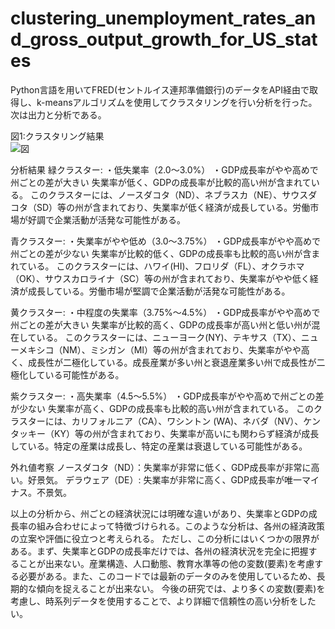 # clustering_unemployment_rates_and_gross_output_growth_for_US_states

Python言語を用いてFRED(セントルイス連邦準備銀行)のデータをAPI経由で取得し、k-meansアルゴリズムを使用してクラスタリングを行い分析を行った。次は出力と分析である。

図1:クラスタリング結果<br>
![図](https://github.com/NagoyaKensuke/clustering_unemployment_rates_and_gross_output_growth_for_US_states/assets/46418599/4351852e-688f-476c-b67d-3c70abedbc67)


分析結果
緑クラスター:
・低失業率（2.0〜3.0%）
・GDP成長率がやや高めで州ごとの差が大きい
失業率が低く、GDPの成長率が比較的高い州が含まれている。
このクラスターには、ノースダコタ（ND）、ネブラスカ（NE）、サウスダコタ（SD）等の州が含まれており、失業率が低く経済が成長している。労働市場が好調で企業活動が活発な可能性がある。

青クラスター:
・失業率がやや低め（3.0〜3.75%）
・GDP成長率がやや高めで州ごとの差が少ない
失業率が比較的低く、GDPの成長率も比較的高い州が含まれている。
このクラスターには、ハワイ(HI)、フロリダ（FL）、オクラホマ（OK）、サウスカロライナ（SC）等の州が含まれており、失業率がやや低く経済が成長している。労働市場が堅調で企業活動が活発な可能性がある。

黄クラスター:
・中程度の失業率（3.75%～4.5%）
・GDP成長率がやや高めで州ごとの差が大きい
失業率が比較的高く、GDPの成長率が高い州と低い州が混在している。
このクラスターには、ニューヨーク(NY)、テキサス（TX）、ニューメキシコ（NM）、ミシガン（MI）等の州が含まれており、失業率がやや高く、成長性が二極化している。成長産業が多い州と衰退産業多い州で成長性が二極化している可能性がある。

紫クラスター:
・高失業率（4.5〜5.5%）
・GDP成長率がやや高めで州ごとの差が少ない
失業率が高く、GDPの成長率も比較的高い州が含まれている。
このクラスターには、カリフォルニア（CA）、ワシントン (WA)、ネバダ（NV）、ケンタッキー（KY）等の州が含まれており、失業率が高いにも関わらず経済が成長している。特定の産業は成長し、特定の産業は衰退している可能性がある。

外れ値考察
ノースダコタ（ND）：失業率が非常に低く、GDP成長率が非常に高い。好景気。
デラウェア（DE）: 失業率が非常に高く、GDP成長率が唯一マイナス。不景気。

以上の分析から、州ごとの経済状況には明確な違いがあり、失業率とGDPの成長率の組み合わせによって特徴づけられる。このような分析は、各州の経済政策の立案や評価に役立つと考えられる。
ただし、この分析にはいくつかの限界がある。まず、失業率とGDPの成長率だけでは、各州の経済状況を完全に把握することが出来ない。産業構造、人口動態、教育水準等の他の変数(要素)を考慮する必要がある。また、このコードでは最新のデータのみを使用しているため、長期的な傾向を捉えることが出来ない。
今後の研究では、より多くの変数(要素)を考慮し、時系列データを使用することで、より詳細で信頼性の高い分析をしたい。
